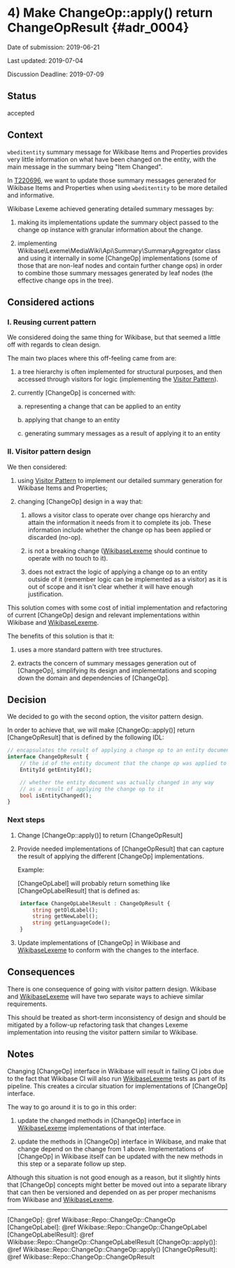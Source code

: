# 4) Make ChangeOp::apply() return ChangeOpResult  {#adr_0004}

Date of submission: 2019-06-21

Last updated: 2019-07-04

Discussion Deadline: 2019-07-09

## Status

accepted

## Context

`wbeditentity` summary message for Wikibase Items and Properties provides
very little information on what have been changed on the entity, with the main
message in the summary being "Item Changed".

In [T220696], we want to update those summary
messages generated for Wikibase Items and Properties when using `wbeditentity`
to be more detailed and informative.

Wikibase Lexeme achieved generating detailed summary messages by:

1. making its  implementations update the summary object passed to
   the change op instance with granular information about the change.

2. implementing Wikibase\Lexeme\MediaWiki\Api\Summary\SummaryAggregator class
   and using it internally in some [ChangeOp] implementations (some of those that
   are non-leaf nodes and contain further change ops) in order to combine those
   summary messages generated by leaf nodes (the effective change ops in the
   tree).

## Considered actions

### I. Reusing current pattern

We considered doing the same thing for Wikibase, but that seemed a little off
with regards to clean design.

The main two places where this off-feeling came from are:

1. a tree hierarchy is often implemented for structural purposes, and then
   accessed through visitors for logic (implementing the [Visitor Pattern]).

2. currently [ChangeOp] is concerned with:

	a. representing a change that can be applied to an entity

	b. applying that change to an entity

	c. generating summary messages as a result of applying it to an entity

### II. Visitor pattern design

We then considered:

1. using [Visitor Pattern] to implement our detailed summary generation
   for Wikibase Items and Properties;

2. changing [ChangeOp] design in a way that:

	1. allows a visitor class to operate over change ops hierarchy and attain
		the information it needs from it to complete its job. These information
		include whether the change op has been applied or discarded (no-op).

	2. is not a breaking change ([WikibaseLexeme] should continue to operate with
		no touch to it).

	3. does not extract the logic of applying a change op to an entity outside
		of it (remember logic can be implemented as a visitor) as it is out
		of scope and it isn't clear whether it will have enough justification.

This solution comes with some cost of initial implementation and
refactoring of current [ChangeOp] design and relevant implementations within
Wikibase and [WikibaseLexeme].

The benefits of this solution is that it:

1. uses a more standard pattern with tree structures.

2. extracts the concern of summary messages generation out of
   [ChangeOp], simplifying its design and implementations and scoping down
   the domain and dependencies of [ChangeOp].


## Decision

We decided to go with the second option, the visitor pattern design.

In order to achieve that, we will make [ChangeOp::apply()] return
[ChangeOpResult] that is defined by the following IDL:

```php
// encapsulates the result of applying a change op to an entity document
interface ChangeOpResult {
	// the id of the entity document that the change op was applied to
	EntityId getEntityId();

	// whether the entity document was actually changed in any way
	// as a result of applying the change op to it
	bool isEntityChanged();
}
```

### Next steps
1. Change [ChangeOp::apply()] to return [ChangeOpResult]
2. Provide needed implementations of [ChangeOpResult] that can capture the result
   of applying the different [ChangeOp] implementations.

   Example:

   [ChangeOpLabel] will probably return something like [ChangeOpLabelResult] that
   is defined as:
```php
	interface ChangeOpLabelResult : ChangeOpResult {
		string getOldLabel();
		string getNewLabel();
		string getLanguageCode();
	}
```

3. Update implementations of [ChangeOp] in Wikibase and [WikibaseLexeme] to conform
   with the changes to the interface.

## Consequences

There is one consequence of going with visitor pattern design.
Wikibase and [WikibaseLexeme] will have two separate ways to achieve similar requirements.

This should be treated as short-term inconsistency of design and should be
mitigated by a follow-up refactoring task that changes
Lexeme implementation into reusing the visitor pattern similar to Wikibase.


## Notes

Changing [ChangeOp] interface in Wikibase will result in failing CI jobs
due to the fact that Wikibase CI will also run [WikibaseLexeme] tests
as part of its pipeline. This creates a circular situation for implementations
of [ChangeOp] interface.

The way to go around it is to go in this order:

1. update the changed methods in [ChangeOp] interface in [WikibaseLexeme]
   implementations of that interface.

2. update the methods in [ChangeOp] interface in Wikibase, and make that change
   depend on the change from 1 above. Implementations of [ChangeOp] in Wikibase
   itself can be updated with the new methods in this step or a separate follow
   up step.

Although this situation is not good enough as a reason, but it slightly hints
that [ChangeOp] concepts might better be moved out into a separate library that
can then be versioned and depended on as per proper mechanisms from Wikibase
and [WikibaseLexeme].

----

[T220696]: https://phabricator.wikimedia.org/T220696
[Visitor Pattern]: https://en.wikipedia.org/wiki/Visitor_pattern
[WikibaseLexeme]: https://www.mediawiki.org/wiki/Extension:WikibaseLexeme
[ChangeOp]: @ref Wikibase::Repo::ChangeOp::ChangeOp
[ChangeOpLabel]: @ref Wikibase::Repo::ChangeOp::ChangeOpLabel
[ChangeOpLabelResult]: @ref Wikibase::Repo::ChangeOp::ChangeOpLabelResult
[ChangeOp::apply()]: @ref Wikibase::Repo::ChangeOp::ChangeOp::apply()
[ChangeOpResult]: @ref Wikibase::Repo::ChangeOp::ChangeOpResult
